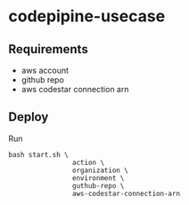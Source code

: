 # codepipine-usecase

## Requirements
* aws account
* github repo
* aws codestar connection arn 

## Deploy

Run
```
bash start.sh \
                action \
                organization \
                environment \
                guthub-repo \
                aws-codestar-connection-arn
```